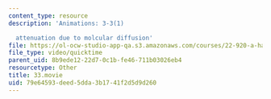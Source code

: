 ```yaml
---
content_type: resource
description: 'Animations: 3-3(1)

  attenuation due to molcular diffusion'
file: https://ol-ocw-studio-app-qa.s3.amazonaws.com/courses/22-920-a-hands-on-introduction-to-nuclear-magnetic-resonance-january-iap-1997/79e64593deed5dda3b1741f2d5d9d260_33.movie
file_type: video/quicktime
parent_uid: 8b9ede12-22d7-0c1b-fe46-711b03026eb4
resourcetype: Other
title: 33.movie
uid: 79e64593-deed-5dda-3b17-41f2d5d9d260
---
```

